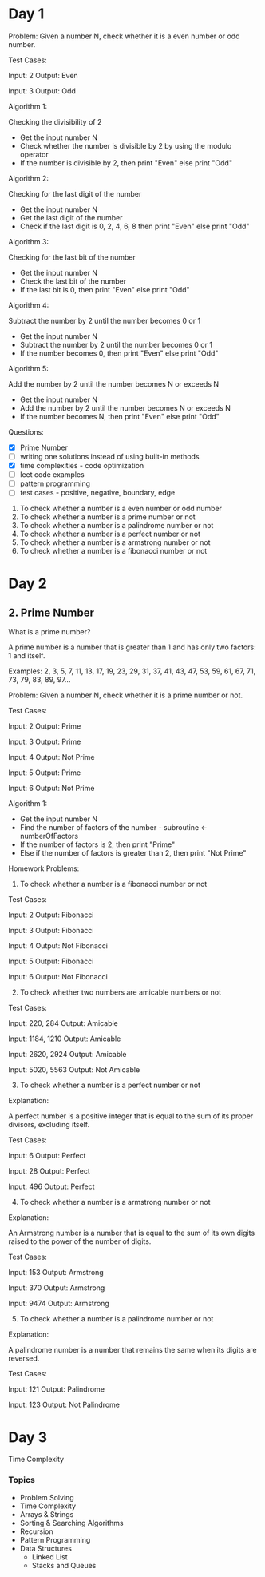 # Day 1

Problem: Given a number N, check whether it is a even number or odd number.

Test Cases:

Input: 2
Output: Even

Input: 3
Output: Odd

Algorithm 1:

Checking the divisibility of 2

- Get the input number N
- Check whether the number is divisible by 2 by using the modulo operator
- If the number is divisible by 2, then print "Even" else print "Odd"

Algorithm 2:

Checking for the last digit of the number

- Get the input number N
- Get the last digit of the number
- Check if the last digit is 0, 2, 4, 6, 8 then print "Even" else print "Odd"

Algorithm 3:

Checking for the last bit of the number

- Get the input number N
- Check the last bit of the number
- If the last bit is 0, then print "Even" else print "Odd"

Algorithm 4:

Subtract the number by 2 until the number becomes 0 or 1

- Get the input number N
- Subtract the number by 2 until the number becomes 0 or 1
- If the number becomes 0, then print "Even" else print "Odd"

Algorithm 5:

Add the number by 2 until the number becomes N or exceeds N

- Get the input number N
- Add the number by 2 until the number becomes N or exceeds N
- If the number becomes N, then print "Even" else print "Odd"

Questions:

- [x] Prime Number
- [ ] writing one solutions instead of using built-in methods
- [x] time complexities - code optimization
- [ ] leet code examples
- [ ] pattern programming
- [ ] test cases - positive, negative, boundary, edge

1. To check whether a number is a even number or odd number
2. To check whether a number is a prime number or not
3. To check whether a number is a palindrome number or not
4. To check whether a number is a perfect number or not
5. To check whether a number is a armstrong number or not
6. To check whether a number is a fibonacci number or not

# Day 2

## 2. Prime Number

What is a prime number?

A prime number is a number that is greater than 1 and has only two factors: 1 and itself.

Examples: 2, 3, 5, 7, 11, 13, 17, 19, 23, 29, 31, 37, 41, 43, 47, 53, 59, 61, 67, 71, 73, 79, 83, 89, 97...

Problem: Given a number N, check whether it is a prime number or not.

Test Cases:

Input: 2
Output: Prime

Input: 3
Output: Prime

Input: 4
Output: Not Prime

Input: 5
Output: Prime

Input: 6
Output: Not Prime

Algorithm 1:

- Get the input number N
- Find the number of factors of the number - subroutine <- numberOfFactors
- If the number of factors is 2, then print "Prime"
- Else if the number of factors is greater than 2, then print "Not Prime"

Homework Problems:

1. To check whether a number is a fibonacci number or not

Test Cases:

Input: 2
Output: Fibonacci

Input: 3
Output: Fibonacci

Input: 4
Output: Not Fibonacci

Input: 5
Output: Fibonacci

Input: 6
Output: Not Fibonacci

2. To check whether two numbers are amicable numbers or not

Test Cases:

Input: 220, 284
Output: Amicable

Input: 1184, 1210
Output: Amicable

Input: 2620, 2924
Output: Amicable

Input: 5020, 5563
Output: Not Amicable

3. To check whether a number is a perfect number or not

Explanation:

A perfect number is a positive integer that is equal to the sum of its proper divisors, excluding itself.

Test Cases:

Input: 6
Output: Perfect

Input: 28
Output: Perfect

Input: 496
Output: Perfect

4. To check whether a number is a armstrong number or not

Explanation:

An Armstrong number is a number that is equal to the sum of its own digits raised to the power of the number of digits.

Test Cases:

Input: 153
Output: Armstrong

Input: 370
Output: Armstrong

Input: 9474
Output: Armstrong

5. To check whether a number is a palindrome number or not

Explanation:

A palindrome number is a number that remains the same when its digits are reversed.

Test Cases:

Input: 121
Output: Palindrome

Input: 123
Output: Not Palindrome

# Day 3

Time Complexity

### Topics

- Problem Solving
- Time Complexity
- Arrays & Strings
- Sorting & Searching Algorithms
- Recursion
- Pattern Programming
- Data Structures
  - Linked List
  - Stacks and Queues
